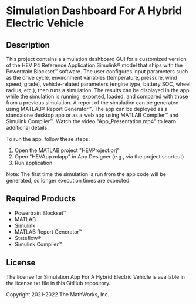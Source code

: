 # Simulation Dashboard For A Hybrid Electric Vehicle

## Description
This project contains a simulation dashboard GUI for a customized version of the HEV P4 Reference Application Simulink® model that ships with the Powertrain Blockset™ software. The user configures input parameters such as the drive cycle, environment variables (temperature, pressure, wind speed, grade), vehicle-related parameters (engine type, battery SOC, wheel radius, etc.), then runs a simulation. The results can be displayed in the app while the simulation is running, exported, loaded, and compared with those from a previous simulation. A report of the simulation can be generated using MATLAB® Report Generator™. The app can be deployed as a standalone desktop app or as a web app using MATLAB Compiler™ and Simulink Compiler™. Watch the video "App_Presentation.mp4" to learn additional details.

To run the app, follow these steps:
1. Open the MATLAB project "HEVProject.prj"
2. Open "HEVApp.mlapp" in App Designer (e.g., via the project shortcut)
3. Run application

Note: The first time the simulation is run from the app code will be generated, so longer execution times are expected.

## Required Products
* Powertrain Blockset™
* MATLAB
* Simulink
* MATLAB Report Generator™
* Stateflow®
* Simulink Compiler™

## License
The license for Simulation App For A Hybrid Electric Vehicle is available in the license.txt file in this GitHub repository.

Copyright 2021-2022 The MathWorks, Inc.
